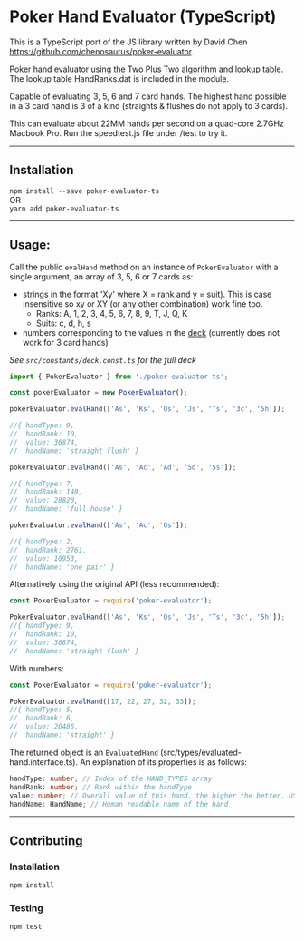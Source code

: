 # Poker Hand Evaluator (TypeScript)

This is a TypeScript port of the JS library written by David Chen https://github.com/chenosaurus/poker-evaluator.

Poker hand evaluator using the Two Plus Two algorithm and lookup table.
The lookup table HandRanks.dat is included in the module.

Capable of evaluating 3, 5, 6 and 7 card hands.  The highest hand possible in a 3 card hand is 3 of a kind (straights & flushes do not apply to 3 cards).

This can evaluate about 22MM hands per second on a quad-core 2.7GHz Macbook Pro. Run the speedtest.js file under /test to try it.

---

## Installation
`npm install --save poker-evaluator-ts`  
  OR  
`yarn add poker-evaluator-ts`

---

## Usage:

Call the public `evalHand` method on an instance of `PokerEvaluator` with a single argument, an array of 3, 5, 6 or 7 cards as:  
- strings in the format 'Xy' where X = rank and y = suit). This is case insensitive so xy or XY (or any other combination) work fine too.  
  - Ranks: A, 1, 2, 3, 4, 5, 6, 7, 8, 9, T, J, Q, K  
  - Suits: c, d, h, s  
- numbers corresponding to the values in the [deck](src/constants/deck.const.ts) (currently does not work for 3 card hands)

_See `src/constants/deck.const.ts` for the full deck_

```ts
import { PokerEvaluator } from './poker-evaluator-ts';

const pokerEvaluator = new PokerEvaluator();

pokerEvaluator.evalHand(['As', 'Ks', 'Qs', 'Js', 'Ts', '3c', '5h']);

//{ handType: 9,
//  handRank: 10,
//  value: 36874,
//  handName: 'straight flush' }

pokerEvaluator.evalHand(['As', 'Ac', 'Ad', '5d', '5s']);

//{ handType: 7,
//  handRank: 148,
//  value: 28820,
//  handName: 'full house' }

pokerEvaluator.evalHand(['As', 'Ac', 'Qs']);

//{ handType: 2,
//  handRank: 2761,
//  value: 10953,
//  handName: 'one pair' }
```

Alternatively using the original API (less recommended):

```js
const PokerEvaluator = require('poker-evaluator');

PokerEvaluator.evalHand(['As', 'Ks', 'Qs', 'Js', 'Ts', '3c', '5h']);
//{ handType: 9,
//  handRank: 10,
//  value: 36874,
//  handName: 'straight flush' }

```

With numbers: 
```js
const PokerEvaluator = require('poker-evaluator');

PokerEvaluator.evalHand([17, 22, 27, 32, 33]);
//{ handType: 5,
//  handRank: 6,
//  value: 20486,
//  handName: 'straight' }

```

The returned object is an `EvaluatedHand` (src/types/evaluated-hand.interface.ts). An explanation of its properties is as follows:  
```ts
handType: number; // Index of the HAND_TYPES array  
handRank: number; // Rank within the handType  
value: number; // Overall value of this hand, the higher the better. USE THIS TO DETERMINE WINNER OF A HAND  
handName: HandName; // Human readable name of the hand
```

---

## Contributing
### Installation
`npm install`

### Testing 
`npm test`
